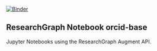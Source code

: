 [![Binder](https://mybinder.org/badge_logo.svg)](https://mybinder.org/v2/gh/researchgraph/augment-api-beta/notebooks/orcid-base/index.ipynb/main)

## ResearchGraph Notebook orcid-base

Jupyter Notebooks using the ResearchGraph Augment API.
